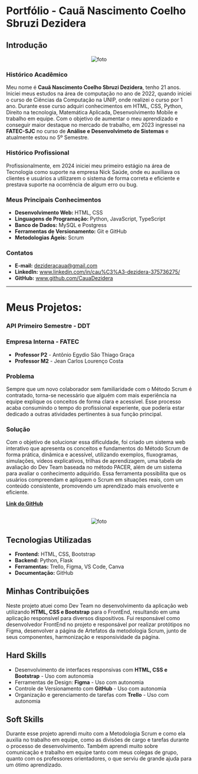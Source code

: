 #  Portfólio - Cauã Nascimento Coelho Sbruzi Dezidera

##  Introdução
<p align="center">
  <img src="https://github.com/user-attachments/assets/dce3a41e-098e-4853-887f-da4c8229fb3c" alt="foto">
</p>

### Histórico Acadêmico
Meu nome é **Cauã Nascimento Coelho Sbruzi Dezidera**, tenho 21 anos. Iniciei meus estudos na área de computação no ano de 2022, quando iniciei o curso de Ciências da Computação na UNIP, onde realizei o curso por 1 ano. Durante esse curso adquiri conhecimentos em HTML, CSS, Python, Direito na tecnologia, Matemática Aplicada, Desenvolvimento Mobile e trabalho em equipe. Com o objetivo de aumentar o meu aprendizado e conseguir maior destaque no mercado de trabalho, em 2023 ingressei na **FATEC-SJC** no curso de **Análise e Desenvolvimeto de Sistemas** e atualmente estou no 5º Semestre.



### Histórico Profissional
Profissionalmente, em 2024 iniciei meu primeiro estágio na área de Tecnologia como suporte  na empresa Nick Saúde, onde eu auxiliava os clientes e usuários a utilizarem o sistema de forma correta e eficiente e prestava suporte na ocorrência de algum erro ou bug.



### Meus Principais Conhecimentos

- **Desenvolvimento Web:** HTML, CSS 
- **Linguagens de Programação:** Python, JavaScript, TypeScript
- **Banco de Dados:** MySQL e Postgress
- **Ferramentas de Versionamento:** Git e GitHub  
- **Metodologias Ágeis:** Scrum   


### Contatos

- **E-mail:** dezideracaua@gmail.com  
- **LinkedIn:** www.linkedin.com/in/cau%C3%A3-dezidera-375736275/
- **GitHub:** www.github.com/CauaDezidera

-----

# Meus Projetos:  

### API Primeiro Semestre - DDT 

### Empresa Interna - FATEC 

- **Professor P2** - Antônio Egydio São Thiago Graça
- **Professor M2** - Jean Carlos Lourenço Costa

### Problema  
Sempre que um novo colaborador sem familiaridade com o Método Scrum é contratado, torna-se necessário que alguém com mais experiência na equipe explique os conceitos de forma clara e acessível. Esse processo acaba consumindo o tempo do profissional experiente, que poderia estar dedicado a outras atividades pertinentes à sua função principal.

### Solução  
Com o objetivo de solucionar essa dificuldade, foi criado um sistema web interativo que apresenta os conceitos e fundamentos do Método Scrum de forma prática, dinâmica e acessível, utilizando exemplos, fluxogramas, simulações, vídeos explicativos, trilhas de aprendizagem, uma tabela de avaliação do Dev Team baseada no método PACER, além de um sistema para avaliar o conhecimento adquirido. Essa ferramenta possibilita que os usuários compreendam e apliquem o Scrum em situações reais, com um conteúdo consistente, promovendo um aprendizado mais envolvente e eficiente.

[**Link do GitHub**](https://github.com/CauaDezidera/DDT-1-Bim)

  <p align="center">
    <br>
    <img src="https://github.com/user-attachments/assets/0e6d4387-f976-4c3f-8e43-333ae010a3ab" alt="foto">
  </p>



## Tecnologias Utilizadas  
- **Frontend:** HTML, CSS, Bootstrap  
- **Backend:** Python, Flask  
- **Ferramentas:** Trello, Figma, VS Code, Canva
- **Documentação:** GitHub  

## Minhas Contribuições  
Neste projeto atuei como Dev Team no desenvolvimento da aplicação web utilizando **HTML, CSS e Bootstrap** para o FrontEnd, resultando em uma aplicação responsível para diversos dispositivos. Fui responsável como desenvolvedor FrontEnd no projeto e responsável por realizar protótipos no Figma, desenvolver a página de Artefatos da metodologia Scrum, junto de seus componentes, harmonização e responsividade da página.

## Hard Skills  
- Desenvolvimento de interfaces responsivas com **HTML, CSS e Bootstrap** - Uso com autonomia
- Ferramentas de Design: **Figma** - Uso com autonomia
- Controle de Versionamento com **GitHub**  - Uso com autonomia 
- Organização e gerenciamento de tarefas com **Trello**  - Uso com autonomia

## Soft Skills  
Durante esse projeto aprendi muito com a Metodologia Scrum e como ela auxilia no trabalho em equipe, como as divisões de cargo e tarefas durante o processo de desenvolvimento. Também aprendi muito sobre comunicação e trabalho em equipe tanto com meus colegas de grupo, quanto com os professores orientadores, o que serviu de grande ajuda para um ótimo aprendizado.

